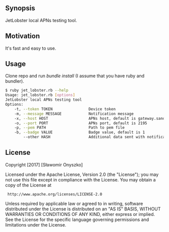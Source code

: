 ## Synopsis

JetLobster local APNs testing tool.

## Motivation

It's fast and easy to use.

## Usage

Clone repo and run *bundle install* (I assume that you have ruby and bundler).

```bash
$ ruby jet_lobster.rb --help
Usage: jet_lobster.rb [options]
JetLobster local APNs testing tool
Options:
    -t, --token TOKEN                Device token
    -m, --message MESSAGE            Notification message
    -x, --host HOST                  APNs host, default is gateway.sandbox.push.apple.com
    -o, --port PORT                  APNs port, default is 2195
    -p, --pem PATH                   Path to pem file
    -b, --badge VALUE                Badge value, default is 1
        --other HASH                 Additional data sent with notification, default is an empty Hash
```

## License

   Copyright [2017] [Sławomir Onyszko]

   Licensed under the Apache License, Version 2.0 (the "License");
   you may not use this file except in compliance with the License.
   You may obtain a copy of the License at

     http://www.apache.org/licenses/LICENSE-2.0

   Unless required by applicable law or agreed to in writing, software
   distributed under the License is distributed on an "AS IS" BASIS,
   WITHOUT WARRANTIES OR CONDITIONS OF ANY KIND, either express or implied.
   See the License for the specific language governing permissions and
   limitations under the License.
